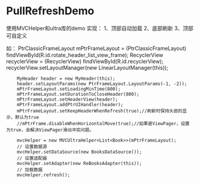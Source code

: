 # PullRefreshDemo
使用MVCHelper和ultra库的demo
实现：
1、顶部自动加载
2、底部刷新
3、顶部可自定义

如：
        PtrClassicFrameLayout mPtrFrameLayout = (PtrClassicFrameLayout) findViewById(R.id.rotate_header_list_view_frame);
        RecyclerView recyclerView = (RecyclerView) findViewById(R.id.recyclerView);
        recyclerView.setLayoutManager(new LinearLayoutManager(this));
        
        MyHeader header = new MyHeader(this);
        header.setLayoutParams(new PtrFrameLayout.LayoutParams(-1, -2));
        mPtrFrameLayout.setLoadingMinTime(800);
        mPtrFrameLayout.setDurationToCloseHeader(800);
        mPtrFrameLayout.setHeaderView(header);
        mPtrFrameLayout.addPtrUIHandler(header);
        mPtrFrameLayout.setKeepHeaderWhenRefresh(true);//刷新时保持头部的显示，默认为true
        //mPtrFrame.disableWhenHorizontalMove(true);//如果是ViewPager，设置为true，会解决ViewPager滑动冲突问题。

        mvcHelper = new MVCUltraHelper<List<Book>>(mPtrFrameLayout);
        // 设置数据源
        mvcHelper.setDataSource(new BooksDataSource());
        // 设置适配器
        mvcHelper.setAdapter(new ReBooksAdapter(this));
        // 加载数据
        mvcHelper.refresh();
        
